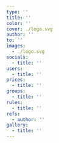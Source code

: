```yaml
---
type: ''
title: ''
color: ''
cover: ./logo.svg
author: ''
to: ''
images:
  - ./logo.svg
socials:
  - title: ''
users:
  - title: ''
prices:
  - title: ''
groups:
  - title: ''
rules:
  - title: ''
refs:
  - author: ''
gallery:
  - title: ''
---
```

